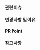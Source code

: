 #### 관련 이슈 <!-- 관련된 이슈의 링크 -->

#### 변경 사항 및 이유 <!-- 변경한 내용과 그 이유를 적어주세요. -->

#### PR Point <!-- 리뷰어 분들이 집중적으로 보셨으면 하는 내용을 적어주세요 -->

#### 참고 사항 <!-- 참고할 사항이 있다면 적어주세요. -->
